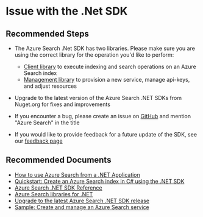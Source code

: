 <properties
	pageTitle="Development/Issue with the .Net SDK"
	description="Development/Issue with the .Net SDK"
	service="microsoft.search"
	resource="searchservices"
	authors="mrcarter8"
	ms.author="mcarter"
	selfHelpType="resource"
	supportTopicIds="32681376"
	displayOrder="2"
	resourceTags=""
	productPesIds="15568"
	cloudEnvironments="public"
	articleId="search-issuewiththedotnetsdk"
/>

# Issue with the .Net SDK

## **Recommended Steps**

* The Azure Search .Net SDK has two libraries.  Please make sure you are using the correct library for the operation you'd like to perform:

	* [Client library](https://www.nuget.org/packages/Microsoft.Azure.Search) to execute indexing and search operations on an Azure Search index
	* [Management library](https://www.nuget.org/packages/Microsoft.Azure.Management.Search) to provision a new service, manage api-keys, and adjust resources

* Upgrade to the latest version of the Azure Search .NET SDKs from Nuget.org for fixes and improvements
* If you encounter a bug, please create an issue on [GitHub](https://github.com/azure/azure-sdk-for-net/issues) and mention "Azure Search" in the title
* If you would like to provide feedback for a future update of the SDK, see our [feedback page](https://feedback.azure.com/forums/263029-azure-search)

## **Recommended Documents**

* [How to use Azure Search from a .NET Application](https://docs.microsoft.com/azure/search/search-howto-dotnet-sdk)<br>
* [Quickstart: Create an Azure Search index in C# using the .NET SDK](https://docs.microsoft.com/azure/search/search-get-started-dotnet)<br>
* [Azure Search .NET SDK Reference](https://docs.microsoft.com/dotnet/api/microsoft.azure.search?view=azure-dotnet)<br>
* [Azure Search libraries for .NET](https://docs.microsoft.com/dotnet/api/overview/azure/search?view=azure-dotnet)<br>
* [Upgrade to the latest Azure Search .NET SDK release](https://docs.microsoft.com/azure/search/search-dotnet-sdk-migration-version-10)
* [Sample: Create and manage an Azure Search service](https://github.com/Azure-Samples/search-dotnet-management-api)
